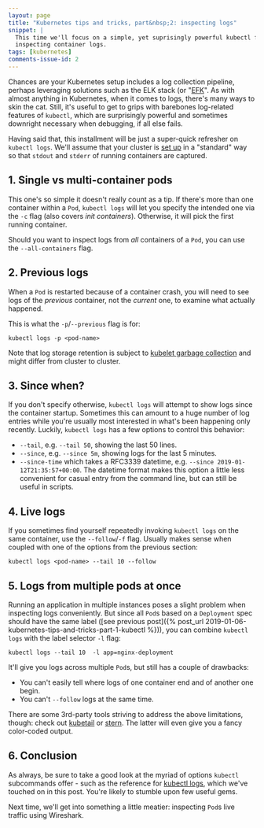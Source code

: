 ```yaml
---
layout: page
title: "Kubernetes tips and tricks, part&nbsp;2: inspecting logs"
snippet: |
  This time we'll focus on a simple, yet suprisingly powerful kubectl feature:
  inspecting container logs.
tags: [kubernetes]
comments-issue-id: 2
---
```


Chances are your Kubernetes setup includes a log collection pipeline, perhaps
leveraging solutions such as the ELK stack (or
"[EFK](https://blog.ptrk.io/how-to-deploy-an-efk-stack-to-kubernetes/)". As with
almost anything in Kubernetes, when it comes to logs, there's many ways to skin
the cat. Still, it's useful to get to grips with barebones log-related features
of `kubectl`, which are surprisingly powerful and sometimes downright necessary
when debugging, if all else fails.

Having said that, this installment will be just a super-quick refresher on
`kubectl logs`. We'll assume that your cluster is
[set up](https://kubernetes.io/docs/concepts/cluster-administration/logging/) in
a "standard" way so that `stdout` and `stderr` of running containers are
captured.

## 1. Single vs multi-container pods

This one's so simple it doesn't really count as a tip. If there's more than one
container within a `Pod`, `kubectl logs` will let you specify the intended one
via the `-c` flag (also covers _init containers_). Otherwise, it will pick the
first running container.

Should you want to inspect logs from _all_ containers of a `Pod`, you can use
the `--all-containers` flag.

## 2. Previous logs

When a `Pod` is restarted because of a container crash, you will need to see
logs of the _previous_ container, not the _current_ one, to examine what
actually happened.

This is what the `-p`/`--previous` flag is for:

```shell
kubectl logs -p <pod-name>
```

Note that log storage retention is subject to
[kubelet garbage collection](https://kubernetes.io/docs/concepts/cluster-administration/kubelet-garbage-collection/)
and might differ from cluster to cluster.

## 3. Since when?

If you don't specify otherwise, `kubectl logs` will attempt to show logs since
the container startup. Sometimes this can amount to a huge number of log entries
while you're usually most interested in what's been happening only recently.
Luckily, `kubectl logs` has a few options to control this behavior:

- `--tail`, e.g. `--tail 50`, showing the last 50 lines.
- `--since`, e.g. `--since 5m`, showing logs for the last 5 minutes.
- `--since-time` which takes a RFC3339 datetime, e.g.
  `--since 2019-01-12T21:35:57+00:00`. The datetime format makes this option a
  little less convenient for casual entry from the command line, but can still
  be useful in scripts.

## 4. Live logs

If you sometimes find yourself repeatedly invoking `kubectl logs` on the same
container, use the `--follow`/`-f` flag. Usually makes sense when coupled with
one of the options from the previous section:

```shell
kubectl logs <pod-name> --tail 10 --follow
```

## 5. Logs from multiple pods at once

Running an application in multiple instances poses a slight problem when
inspecting logs conveniently. But since all `Pod`s based on a `Deployment` spec
should have the same label ([see previous
post]({% post_url 2019-01-06-kubernetes-tips-and-tricks-part-1-kubectl %})), you
can combine `kubectl logs` with the label selector `-l` flag:

```shell
kubectl logs --tail 10  -l app=nginx-deployment
```

It'll give you logs across multiple `Pod`s, but still has a couple of drawbacks:

- You can't easily tell where logs of one container end and of another one
  begin.
- You can't `--follow` logs at the same time.

There are some 3rd-party tools striving to address the above limitations,
though: check out [kubetail](https://github.com/johanhaleby/kubetail) or
[stern](https://github.com/wercker/stern). The latter will even give you a fancy
color-coded output.

## 6. Conclusion

As always, be sure to take a good look at the myriad of options `kubectl`
subcommands offer - such as the reference for
[kubectl logs](https://kubernetes.io/docs/reference/generated/kubectl/kubectl-commands#logs),
which we've touched on in this post. You're likely to stumble upon few useful
gems.

Next time, we'll get into something a little meatier: inspecting `Pod`s live
traffic using Wireshark.
